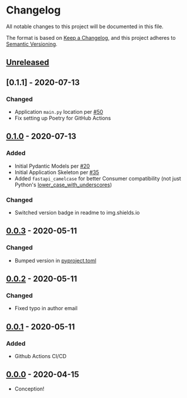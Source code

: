 # Changelog

All notable changes to this project will be documented in this file.

The format is based on [Keep a Changelog](https://keepachangelog.com/en/1.0.0/),
and this project adheres to [Semantic Versioning](https://semver.org/spec/v2.0.0.html).

## [Unreleased]

## [0.1.1] - 2020-07-13

### Changed

- Application `main.py` location per [#50](https://github.com/iancleary/fastrf/pull/50)
- Fix setting up Poetry for GitHub Actions

## [0.1.0] - 2020-07-13

### Added

- Initial Pydantic Models per [#20](https://github.com/iancleary/fastrf/pull/20)
- Initial Application Skeleton per [#35](https://github.com/iancleary/fastrf/pull/35)
- Added `fastapi_camelcase` for better Consumer compatibility (not just Python's [lower_case_with_underscores](https://www.python.org/dev/peps/pep-0008/#descriptive-naming-styles))

### Changed

- Switched version badge in readme to img.shields.io

## [0.0.3] - 2020-05-11

### Changed

- Bumped version in [pyproject.toml](pyproject.toml)

## [0.0.2] - 2020-05-11

### Changed

- Fixed typo in author email

## [0.0.1] - 2020-05-11

### Added

- Github Actions CI/CD

## [0.0.0] - 2020-04-15

- Conception!

[Unreleased]: https://github.com/iancleary/fastrf/compare/v0.1.1...HEAD
[0.1.0]: https://github.com/iancleary/fastrf/releases/tag/v0.1.1
[0.1.0]: https://github.com/iancleary/fastrf/releases/tag/v0.1.0
[0.0.3]: https://github.com/iancleary/fastrf/releases/tag/v0.0.3
[0.0.2]: https://github.com/iancleary/fastrf/releases/tag/v0.0.2
[0.0.1]: https://github.com/iancleary/fastrf/releases/tag/v0.0.1
[0.0.0]: https://github.com/iancleary/fastrf/releases/tag/v0.0.0
